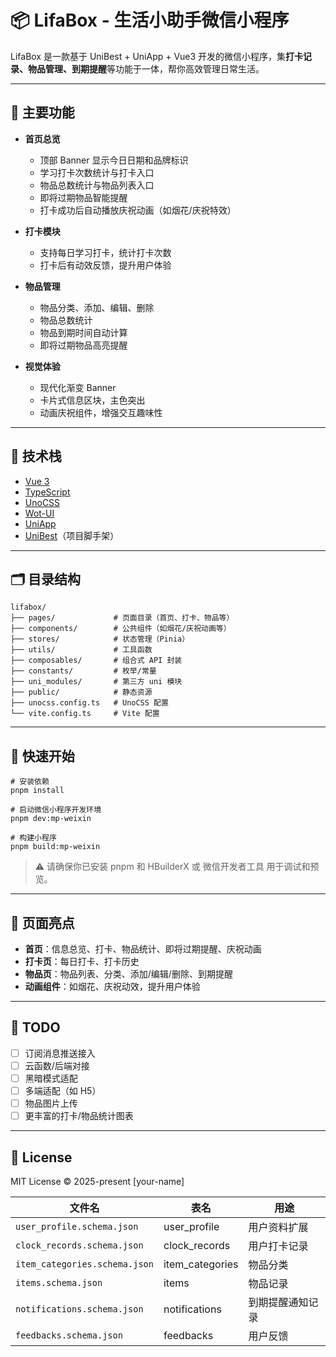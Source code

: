 <!-- 📌 中文版仓库描述： -->

<!-- 🎯 LifaBox 是一款基于 UniBest 开发的微信小程序，集打卡记录、物品提醒、生活习惯管理于一体，帮你更高效地管理日常生活。
🚀 技术栈：Vue 3 + UnoCSS + TypeScript + Wot-UI + UniApp
🧰 功能包括：打卡、物品分类与记录、到期订阅提醒等。 -->

<!-- 📌 英文版仓库描述：

🎯 LifaBox is a WeChat Mini Program built with UniBest, designed as your intelligent daily assistant.
It helps you track habits, manage items, and receive expiration reminders — all in one place.
🚀 Tech Stack: Vue 3, TypeScript, UnoCSS, Wot-UI, and UniApp. -->

# 📦 LifaBox - 生活小助手微信小程序

LifaBox 是一款基于 UniBest + UniApp + Vue3 开发的微信小程序，集**打卡记录、物品管理、到期提醒**等功能于一体，帮你高效管理日常生活。

---

## 🌟 主要功能

- **首页总览**

  - 顶部 Banner 显示今日日期和品牌标识
  - 学习打卡次数统计与打卡入口
  - 物品总数统计与物品列表入口
  - 即将过期物品智能提醒
  - 打卡成功后自动播放庆祝动画（如烟花/庆祝特效）

- **打卡模块**

  - 支持每日学习打卡，统计打卡次数
  - 打卡后有动效反馈，提升用户体验

- **物品管理**

  - 物品分类、添加、编辑、删除
  - 物品总数统计
  - 物品到期时间自动计算
  - 即将过期物品高亮提醒

- **视觉体验**
  - 现代化渐变 Banner
  - 卡片式信息区块，主色突出
  - 动画庆祝组件，增强交互趣味性

---

## 🚀 技术栈

- [Vue 3](https://vuejs.org/)
- [TypeScript](https://www.typescriptlang.org/)
- [UnoCSS](https://unocss.dev/)
- [Wot-UI](https://wot-design-uni.jd.com/)
- [UniApp](https://uniapp.dcloud.io/)
- [UniBest](https://github.com/uni-helper/unibest)（项目脚手架）

---

## 🗂️ 目录结构

```shell
lifabox/
├── pages/             # 页面目录（首页、打卡、物品等）
├── components/        # 公共组件（如烟花/庆祝动画等）
├── stores/            # 状态管理（Pinia）
├── utils/             # 工具函数
├── composables/       # 组合式 API 封装
├── constants/         # 枚举/常量
├── uni_modules/       # 第三方 uni 模块
├── public/            # 静态资源
├── unocss.config.ts   # UnoCSS 配置
└── vite.config.ts     # Vite 配置
```

---

## 🚦 快速开始

```shell
# 安装依赖
pnpm install

# 启动微信小程序开发环境
pnpm dev:mp-weixin

# 构建小程序
pnpm build:mp-weixin
```

> ⚠️ 请确保你已安装 pnpm 和 HBuilderX 或 微信开发者工具 用于调试和预览。

---

## 📱 页面亮点

- **首页**：信息总览、打卡、物品统计、即将过期提醒、庆祝动画
- **打卡页**：每日打卡、打卡历史
- **物品页**：物品列表、分类、添加/编辑/删除、到期提醒
- **动画组件**：如烟花、庆祝动效，提升用户体验

---

## 📌 TODO

- [ ] 订阅消息推送接入
- [ ] 云函数/后端对接
- [ ] 黑暗模式适配
- [ ] 多端适配（如 H5）
- [ ] 物品图片上传
- [ ] 更丰富的打卡/物品统计图表

---

## 📄 License

MIT License © 2025-present [your-name]

| 文件名                        | 表名            | 用途             |
| ----------------------------- | --------------- | ---------------- |
| `user_profile.schema.json`    | user_profile    | 用户资料扩展     |
| `clock_records.schema.json`   | clock_records   | 用户打卡记录     |
| `item_categories.schema.json` | item_categories | 物品分类         |
| `items.schema.json`           | items           | 物品记录         |
| `notifications.schema.json`   | notifications   | 到期提醒通知记录 |
| `feedbacks.schema.json`       | feedbacks       | 用户反馈         |
